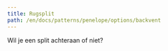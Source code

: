 ```yaml
---
title: Rugsplit
path: /en/docs/patterns/penelope/options/backvent
---
```


Wil je een split achteraan of niet?